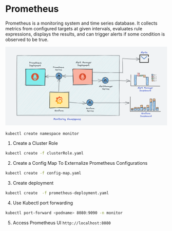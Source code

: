 # Prometheus
Prometheus is a monitoring system and time series database. It collects metrics from configured targets at given intervals, evaluates rule expressions, displays the results, and can trigger alerts if some condition is observed to be true.

![Prometheus](/assets/img/prometheus.png)

```
kubectl create namespace monitor
```

1. Create a Cluster Role 
```bash
kubectl create -f clusterRole.yaml
```

2. Create a Config Map To Externalize Prometheus Configurations
```bash
kubectl create -f config-map.yaml
```

3. Create deployment
```bash
kubectl create  -f prometheus-deployment.yaml 
```

4. Use Kubectl port forwarding
```bash
kubectl port-forward <podname> 8080:9090 -n monitor
```

5. Access Prometheus UI
`http://localhost:8080`

